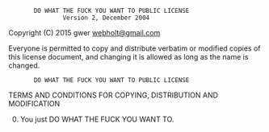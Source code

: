            DO WHAT THE FUCK YOU WANT TO PUBLIC LICENSE
                   Version 2, December 2004

Copyright (C) 2015 gwer <webholt@gmail.com>

Everyone is permitted to copy and distribute verbatim or modified
copies of this license document, and changing it is allowed as long
as the name is changed.

           DO WHAT THE FUCK YOU WANT TO PUBLIC LICENSE
  TERMS AND CONDITIONS FOR COPYING, DISTRIBUTION AND MODIFICATION

 0. You just DO WHAT THE FUCK YOU WANT TO.
